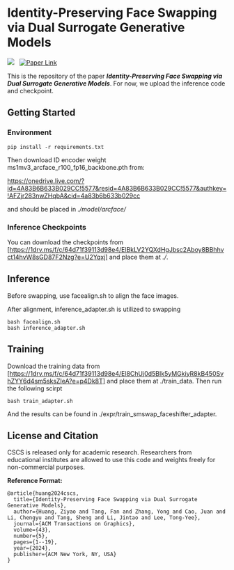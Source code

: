 # Identity-Preserving Face Swapping via Dual Surrogate Generative Models

<a href='https://bone-11.github.io/cs-cs/'><img src='https://img.shields.io/badge/Project-Page-Green'></a> &nbsp; [![Paper Link](https://img.shields.io/badge/Paper-Doi-red)](https://dl.acm.org/doi/10.1145/3676165)

This is the repository of the paper ***Identity-Preserving Face Swapping via Dual Surrogate Generative Models***. For now, we upload the inference code and checkpoint.

## Getting Started

### Environment

```shell
pip install -r requirements.txt
```

Then download ID encoder weight ms1mv3_arcface_r100_fp16_backbone.pth from:

https://onedrive.live.com/?id=4A83B6B633B029CC!5577&resid=4A83B6B633B029CC!5577&authkey=!AFZjr283nwZHqbA&cid=4a83b6b633b029cc

and should be placed in *./model/arcface/*

### Inference Checkpoints

You can download the checkpoints from [https://1drv.ms/f/c/64d71f39113d98e4/ElBkLV2YQXdHgJbsc2Aboy8BBhhvct14hvW8sGD87F2Nzg?e=U2Yqxj] and place them at *./*.

## Inference

Before swapping, use facealign.sh to align the face images.

After alignment, inference_adapter.sh is utilized to swapping

```shell
bash facealign.sh
bash inference_adapter.sh
```

## Training

Download the training data from [https://1drv.ms/f/c/64d71f39113d98e4/El8ChUj0d5BIk5yMGkiyR8kB450SvhZYY6d4sm5sksZIeA?e=p4Dk8T] and place them at ./train_data. Then run the following scirpt

```shell
bash train_adapter.sh
```

And the results can be found in ./expr/train_smswap_faceshifter_adapter.

## License and Citation
CSCS is released only for academic research. Researchers from educational institutes are allowed to use this code and weights freely for non-commercial purposes.

**Reference Format:**
```
@article{huang2024cscs,
  title={Identity-Preserving Face Swapping via Dual Surrogate Generative Models},
  author={Huang, Ziyao and Tang, Fan and Zhang, Yong and Cao, Juan and Li, Chengyu and Tang, Sheng and Li, Jintao and Lee, Tong-Yee},
  journal={ACM Transactions on Graphics},
  volume={43},
  number={5},
  pages={1--19},
  year={2024},
  publisher={ACM New York, NY, USA}
}
```

